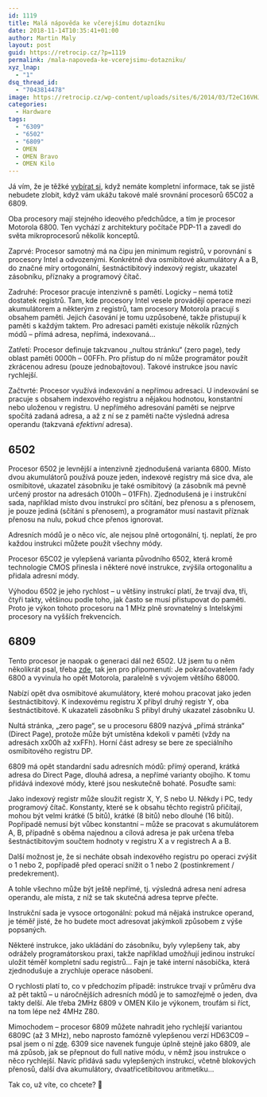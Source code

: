 ```yaml
---
id: 1119
title: Malá nápověda ke včerejšímu dotazníku
date: 2018-11-14T10:35:41+01:00
author: Martin Maly
layout: post
guid: https://retrocip.cz/?p=1119
permalink: /mala-napoveda-ke-vcerejsimu-dotazniku/
xyz_lnap:
  - "1"
dsq_thread_id:
  - "7043814478"
image: https://retrocip.cz/wp-content/uploads/sites/6/2014/03/T2eC16VHJHFFmOoS6iBRzsj7cfw60_35-300x198.jpg
categories:
  - Hardware
tags:
  - "6309"
  - "6502"
  - "6809"
  - OMEN
  - OMEN Bravo
  - OMEN Kilo
---
```

Já vím, že je těžké [vybírat si](https://retrocip.cz/jste-unaveni-z-gigahertzu-a-terabytu/), když nemáte kompletní informace, tak se jistě nebudete zlobit, když vám ukážu takové malé srovnání procesorů 65C02 a 6809.

<!--more-->

Oba procesory mají stejného ideového předchůdce, a tím je procesor Motorola 6800. Ten vychází z architektury počítače PDP-11 a zavedl do světa mikroprocesorů několik konceptů.

Zaprvé: Procesor samotný má na čipu jen minimum registrů, v porovnání s procesory Intel a odvozenými. Konkrétně dva osmibitové akumulátory A a B, do značné míry ortogonální, šestnáctibitový indexový registr, ukazatel zásobníku, příznaky a programový čítač.

Zadruhé: Procesor pracuje intenzivně s pamětí. Logicky &#8211; nemá totiž dostatek registrů. Tam, kde procesory Intel vesele provádějí operace mezi akumulátorem a některým z registrů, tam procesory Motorola pracují s obsahem paměti. Jejich časování je tomu uzpůsobené, takže přistupují k paměti s každým taktem. Pro adresaci paměti existuje několik různých módů &#8211; přímá adresa, nepřímá, indexovaná&#8230;

Zatřetí: Procesor definuje takzvanou &#8222;nultou stránku&#8220; (zero page), tedy oblast paměti 0000h &#8211; 00FFh. Pro přístup do ní může programátor použít zkrácenou adresu (pouze jednobajtovou). Takové instrukce jsou navíc rychlejší.

Začtvrté: Procesor využívá indexování a nepřímou adresaci. U indexování se pracuje s obsahem indexového registru a nějakou hodnotou, konstantní nebo uloženou v registru. U nepřímého adresování paměti se nejprve spočítá zadaná adresa, a až z ní se z paměti načte výsledná adresa operandu (takzvaná _efektivní_ adresa).

## 6502

Procesor 6502 je levnější a intenzivně zjednodušená varianta 6800. Místo dvou akumulátorů používá pouze jeden, indexové registry má sice dva, ale osmibitové, ukazatel zásobníku je také osmibitový (a zásobník má pevně určený prostor na adresách 0100h &#8211; 01FFh). Zjednodušená je i instrukční sada, například místo dvou instrukcí pro sčítání, bez přenosu a s přenosem, je pouze jediná (sčítání s přenosem), a programátor musí nastavit příznak přenosu na nulu, pokud chce přenos ignorovat.

Adresních módů je o něco víc, ale nejsou plně ortogonální, tj. neplatí, že pro každou instrukci můžete použít všechny módy.

Procesor 65C02 je vylepšená varianta původního 6502, která kromě technologie CMOS přinesla i některé nové instrukce, zvýšila ortogonalitu a přidala adresní módy.

Výhodou 6502 je jeho rychlost &#8211; u většiny instrukcí platí, že trvají dva, tři, čtyři takty, většinou podle toho, jak často se musí přistupovat do paměti. Proto je výkon tohoto procesoru na 1 MHz plně srovnatelný s Intelskými procesory na vyšších frekvencích.

## 6809

Tento procesor je naopak o generaci dál než 6502. Už jsem tu o něm několikrát psal, třeba [zde](https://retrocip.cz/posledni-krasavec-osmibitove-ery/), tak jen pro připomenutí: Je pokračovatelem řady 6800 a vyvinula ho opět Motorola, paralelně s vývojem většího 68000.

Nabízí opět dva osmibitové akumulátory, které mohou pracovat jako jeden šestnáctibitový. K indexovému registru X přibyl druhý registr Y, oba šestnáctibitové. K ukazateli zásobníku S přibyl druhý ukazatel zásobníku U. 

Nultá stránka, &#8222;zero page&#8220;, se u procesoru 6809 nazývá &#8222;přímá stránka&#8220; (Direct Page), protože může být umístěna kdekoli v paměti (vždy na adresách xx00h až xxFFh). Horní část adresy se bere ze speciálního osmibitového registru DP.

6809 má opět standardní sadu adresních módů: přímý operand, krátká adresa do Direct Page, dlouhá adresa, a nepřímé varianty obojího. K tomu přidává indexové módy, které jsou neskutečně bohaté. Posuďte sami:

Jako indexový registr může sloužit registr X, Y, S nebo U. Někdy i PC, tedy programový čítač. Konstanty, které se k obsahu těchto registrů přičítají, mohou být velmi krátké (5 bitů), krátké (8 bitů) nebo dlouhé (16 bitů). Popřípadě nemusí být vůbec konstantní &#8211; může se pracovat s akumulátorem A, B, případně s oběma najednou a cílová adresa je pak určena třeba šestnáctibitovým součtem hodnoty v registru X a v registrech A a B.

Další možnost je, že si necháte obsah indexového registru po operaci zvýšit o 1 nebo 2, popřípadě před operací snížit o 1 nebo 2 (postinkrement / predekrement).

A tohle všechno může být ještě nepřímé, tj. výsledná adresa není adresa operandu, ale místa, z níž se tak skutečná adresa teprve přečte.

Instrukční sada je vysoce ortogonální: pokud má nějaká instrukce operand, je téměř jisté, že ho budete moct adresovat jakýmkoli způsobem z výše popsaných.

Některé instrukce, jako ukládání do zásobníku, byly vylepšeny tak, aby odrážely programátorskou praxi, takže například umožňují jedinou instrukcí uložit téměř kompletní sadu registrů&#8230; Fajn je také interní násobička, která zjednodušuje a zrychluje operace násobení.

O rychlosti platí to, co v předchozím případě: instrukce trvají v průměru dva až pět taktů &#8211; u náročnějších adresních módů je to samozřejmě o jeden, dva takty delší. Ale třeba 2MHz 6809 v OMEN Kilo je výkonem, troufám si říct, na tom lépe než 4MHz Z80.

Mimochodem &#8211; procesor 6809 můžete nahradit jeho rychlejší variantou 6809C (až 3 MHz), nebo naprosto famózně vylepšenou verzí HD63C09 &#8211; psal jsem o ní [zde](https://retrocip.cz/6309-vse-je-neoficialni/). 6309 sice navenek funguje úplně stejně jako 6809, ale má způsob, jak se přepnout do full native módu, v němž jsou instrukce o něco rychlejší. Navíc přidává sadu vylepšených instrukcí, včetně blokových přenosů, další dva akumulátory, dvaatřicetibitovou aritmetiku&#8230;

Tak co, už víte, co chcete? 🙂